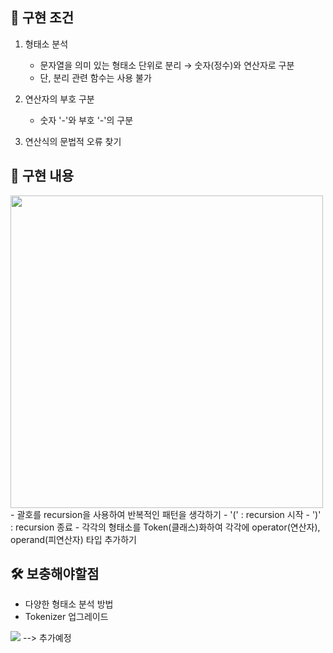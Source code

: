 ## 📌 구현 조건
1. 형태소 분석
    - 문자열을 의미 있는 형태소 단위로 분리 → 숫자(정수)와 연산자로 구분
    - 단, 분리 관련 함수는 사용 불가
    
2. 연산자의 부호 구분
    - 숫자 '-'와 부호 '-'의 구분

3. 연산식의 문법적 오류 찾기


## 📝 구현 내용
<img src="https://user-images.githubusercontent.com/68840566/187466593-725f41e4-5da6-4e68-9f60-f7d5ce113cc0.png"  width="500" />
- 괄호를 recursion을 사용하여 반복적인 패턴을 생각하기
    - '(' : recursion 시작
    - ')' : recursion 종료
 - 각각의 형태소를 Token(클래스)화하여 각각에 operator(연산자), operand(피연산자) 타입 추가하기

## 🛠 보충해야할점
- 다양한 형태소 분석 방법
- Tokenizer 업그레이드

<a href="https://velog.io/@yerin6860"><img src="https://img.shields.io/badge/Velog-3DDC84?style=flat-square&logo=Blogger&logoColor=white"/></a> --> 추가예정
